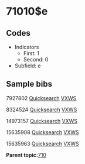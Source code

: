 # 71010$e

## Codes

-   Indicators
    -   First: 1
    -   Second: 0
-   Subfield: e

## Sample bibs

7927802 [Quicksearch](https://search.library.yale.edu/catalog/7927802) [VXWS](http://prodorbis.library.yale.edu:7014/vxws/GetHoldingsService?bibId=7927802)

8324524 [Quicksearch](https://search.library.yale.edu/catalog/8324524) [VXWS](http://prodorbis.library.yale.edu:7014/vxws/GetHoldingsService?bibId=8324524)

14973157 [Quicksearch](https://search.library.yale.edu/catalog/14973157) [VXWS](http://prodorbis.library.yale.edu:7014/vxws/GetHoldingsService?bibId=14973157)

15635908 [Quicksearch](https://search.library.yale.edu/catalog/15635908) [VXWS](http://prodorbis.library.yale.edu:7014/vxws/GetHoldingsService?bibId=15635908)

15635963 [Quicksearch](https://search.library.yale.edu/catalog/15635963) [VXWS](http://prodorbis.library.yale.edu:7014/vxws/GetHoldingsService?bibId=15635963)

**Parent topic:**[710](../../tags/710/710.md)

